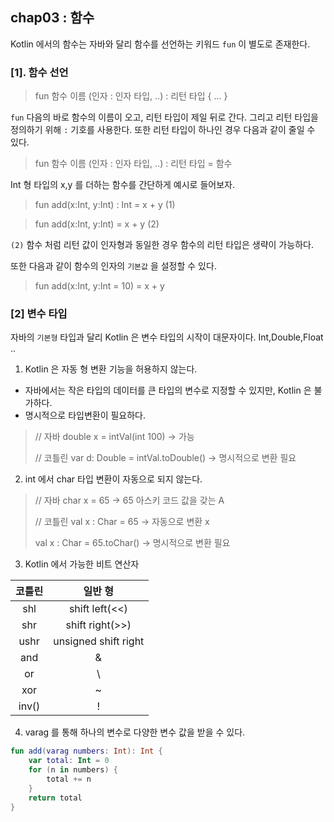 ## chap03 : 함수

Kotlin 에서의 함수는 자바와 달리 함수를 선언하는 키워드 `fun` 이 별도로 존재한다.

### [1]. 함수 선언

> fun 함수 이름 (인자 : 인자 타입, ..) : 리턴 타입 {
> ...
> }

`fun` 다음의 바로 함수의 이름이 오고, 리턴 타입이 제일 뒤로 간다.
그리고 리턴 타입을 정의하기 위해 `:` 기호를 사용한다.
또한 리턴 타입이 하나인 경우 다음과 같이 줄일 수 있다.

> fun 함수 이름 (인자 : 인자 타입, ..) : 리턴 타입 = 함수

Int 형 타입의 x,y 를 더하는 함수를 간단하게 예시로 들어보자.

> fun add(x:Int, y:Int) : Int = x + y (1)


> fun add(x:Int, y:Int) = x + y (2)

`(2)` 함수 처럼 리턴 값이 인자형과 동일한 경우 함수의 리턴 타입은 생략이 가능하다.

또한 다음과 같이 함수의 인자의 `기본값` 을 설정할 수 있다.

> fun add(x:Int, y:Int = 10) = x + y

### [2] 변수 타입

자바의 `기본형` 타입과 달리 Kotlin 은 변수 타입의 시작이 대문자이다.
Int,Double,Float ..

1. Kotlin 은 자동 형 변환 기능을 허용하지 않는다.

- 자바에서는 작은 타입의 데이터를 큰 타입의 변수로 지정할 수 있지만, Kotlin 은 불가하다.
- 명시적으로 타입변환이 필요하다.

> // 자바 double x = intVal(int 100) -> 가능
>
>// 코틀린 var d: Double = intVal.toDouble() -> 명시적으로 변환 필요

2. int 에서 char 타입 변환이 자동으로 되지 않는다.

> // 자바 char x = 65 -> 65 아스키 코드 값을 갖는 A
>
> // 코틀린 val x : Char = 65 -> 자동으로 변환 x
>
> val x : Char = 65.toChar() -> 명시적으로 변환 필요
>

3. Kotlin 에서 가능한 비트 연산자

|  코틀린  |         일반 형         |
|:-----:|:--------------------:|
|  shl  |    shift left(<<)    |
|  shr  |   shift right(>>)    |
| ushr  | unsigned shift right |
|  and  |          &           |
|  or   |          \           |                   
|  xor  |          ~           |
| inv() |          !           |

4. varag 를 통해 하나의 변수로 다양한 변수 값을 받을 수 있다.

```kotlin
fun add(varag numbers: Int): Int {
    var total: Int = 0
    for (n in numbers) {
        total += n
    }
    return total
}
```


